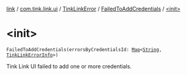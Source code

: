 [link](../../../index.md) / [com.tink.link.ui](../../index.md) / [TinkLinkError](../index.md) / [FailedToAddCredentials](index.md) / [&lt;init&gt;](./-init-.md)

# &lt;init&gt;

`FailedToAddCredentials(errorsByCredentialsId: `[`Map`](https://kotlinlang.org/api/latest/jvm/stdlib/kotlin.collections/-map/index.html)`<`[`String`](https://kotlinlang.org/api/latest/jvm/stdlib/kotlin/-string/index.html)`, `[`TinkLinkErrorInfo`](../../-tink-link-error-info/index.md)`>)`

Tink Link UI failed to add one or more credentials.

